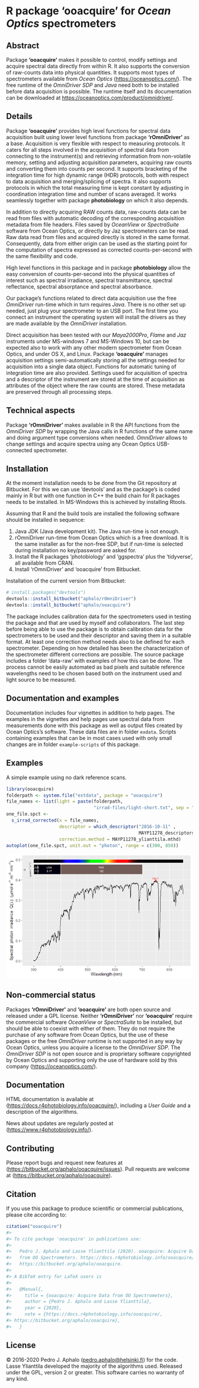 
<!-- README.md is generated from README.Rmd. Please edit that file -->

# R package ‘ooacquire’ for *Ocean Optics* spectrometers

## Abstract

Package **‘ooacquire’** makes it possible to control, modify settings
and acquire spectral data directly from within R. It also supports the
conversion of raw-counts data into physical quantities. It supports most
types of spectrometers available from *Ocean Optics*
(<https://oceanoptics.com/>). The free runtime of the *OmniDriver SDP*
and *Java* need both to be installed before data acquisition is
possible. The runtime itself and its documentation can be downloaded at
<https://oceanoptics.com/product/omnidriver/>.

## Details

Package **‘ooacquire’** provides high level functions for spectral data
acquisition built using lower level functions from package
**‘rOmniDriver’** as a base. Acquisition is very flexible with respect
to measuring protocols. It caters for all steps involved in the
acquisition of spectral data from connecting to the instrument(s) and
retrieving information from non-volatile memory, setting and adjusting
acquisition parameters, acquiring raw counts and converting them into
counts per second. It supports bracketing of the integration time for
high dynamic range (HDR) protocols, both with respect to data
acquisition and merging/splicing of spectra. It also supports protocols
in which the total measuring time is kept constant by adjusting in
coordination integration time and number of scans averaged. It works
seamlessly together with package **photobiology** on which it also
depends.

In addition to directly acquiring RAW counts data, raw-counts data can
be read from files with automatic decoding of the corresponding
acquisition metadata from file headers. Files saved by *OceanView* or
*SpectraSuite* software from Ocean Optics, or directly by Jaz
spectrometers can be read. Raw data read from files and acquired
directly is stored in the same format. Consequently, data from either
origin can be used as the starting point for the computation of spectra
expressed as corrected counts-per-second with the same flexibility and
code.

High level functions in this package and in package **photobiology**
allow the easy conversion of counts-per-second into the physical
quantities of interest such as spectral irradiance, spectral
transmittance, spectral reflectance, spectral absorptance and spectral
absorbance.

Our package’s functions related to direct data acquisition use the free
*OmniDriver* run-time which in turn requires *Java*. There is no other
set up needed, just plug your spectrometer to an USB port. The first
time you connect an instrument the operating system will install the
drivers as they are made available by the *OmniDriver* installation.

Direct acquisition has been tested with our *Maya2000Pro*, *Flame* and
*Jaz* instruments under MS-windows 7 and MS-Windows 10, but can be
expected also to work with any other modern spectrometer from Ocean
Optics, and under OS X, and Linux. Package **‘ooacquire’** manages
acquisition settings semi-automatically storing all the settings needed
for acquisition into a single data object. Functions for automatic
tuning of integration time are also provided. Settings used for
acquisition of spectra and a descriptor of the instrument are stored at
the time of acquisition as attributes of the object where the raw counts
are stored. These metadata are preserved through all processing steps.

## Technical aspects

Package **‘rOmniDriver’** makes available in R the API functions from
the *OmniDriver SDP* by wrapping the Java calls in R functions of the
same name and doing argument type conversions when needed. *OmniDriver*
allows to change settings and acquire spectra using any Ocean Optics
USB-connected spectrometer.

## Installation

At the moment installation needs to be done from the Git repository at
Bitbucket. For this we can use ‘devtools’ and as the package’s is coded
mainly in R but with one function in C++ the build chain for R packages
needs to be installed. In MS-Windows this is achieved by installing
Rtools.

Assuming that R and the build tools are installed the following software
should be installed in sequence:

1.  Java JDK (Java development kit). The Java run-time is not enough.
2.  rOmniDriver run-time from Ocean Optics which is a free download. It
    is the same installer as for the non-free SDP, but if run-time is
    selected during installation no key/password are asked for.
3.  Install the R packages ‘photobiology’ and ‘ggspectra’ plus the
    ‘tidyverse’, all available from CRAN.
4.  Install ‘rOmniDriver’ and ‘ooacquire’ from Bitbucket.

Installation of the current version from Bitbucket:

``` r
# install.packages("devtools")
devtools::install_bitbucket("aphalo/rOmniDriver")
devtools::install_bitbucket("aphalo/ooacquire")
```

The package includes calibration data for the spectrometers used in
testing the package and that are used by myself and collaborators. The
last step before being able to use the package is to obtain calibration
data for the spectrometers to be used and their descriptor and saving
them in a suitable format. At least one correction method needs also to
be defined for each spectrometer. Depending on how detailed has been the
characterization of the spectrometer different corrections are possible.
The source package includes a folder ‘data-raw’ with examples of how
this can be done. The process cannot be easily automated as bad pixels
and suitable reference wavelengths need to be chosen based both on the
instrument used and light source to be measured.

## Documentation and examples

Documentation includes four vignettes in addition to help pages. The
examples in the vignettes and help pages use spectral data from
measurements done with this package as well as output files created by
Ocean Optics’s software. These data files are in folder `exdata`.
Scripts containing examples that can be in most cases used with only
small changes are in folder `example-scripts` of this package.

## Examples

A simple example using no dark reference scans.

``` r
library(ooacquire)
folderpath <- system.file("extdata", package = "ooacquire")
file_names <- list(light = paste(folderpath, 
                                 "irrad-files/light-short.txt", sep = "/"))
one_file.spct <- 
  s_irrad_corrected(x = file_names,
                    descriptor = which_descriptor("2016-10-11" , 
                                                  MAYP11278_descriptors),
                    correction.method = MAYP11278_ylianttila.mthd)
autoplot(one_file.spct, unit.out = "photon", range = c(300, 850))
```

![](man/figures/README-example-1-1.png)<!-- -->

## Non-commercial status

Packages **‘rOmniDriver’** and **‘ooacquire’** are both open source and
released under a GPL license. Neither **‘rOmniDriver’** nor
**‘ooacquire’** require the commercial software *OceanView* or
*SpectraSuite* to be installed, but should be able to coexist with
either of them. They do not require the purchase of any software from
Ocean Optics, but the use of these packages or the free *OmniDriver*
runtime is not supported in any way by Ocean Optics, unless you acquire
a license to the *OmniDriver SDP*. The *OmniDriver SDP* is not open
source and is proprietary software copyrighted by Ocean Optics and
supporting only the use of hardware sold by this company
(<https://oceanoptics.com/>).

## Documentation

HTML documentation is available at
(<https://docs.r4photobiology.info/ooacquire/>), including a *User
Guide* and a description of the algorithms.

News about updates are regularly posted at
(<https://www.r4photobiology.info/>).

## Contributing

Please report bugs and request new features at
(<https://bitbucket.org/aphalo/ooacquire/issues>). Pull requests are
welcome at (<https://bitbucket.org/aphalo/ooacquire>).

## Citation

If you use this package to produce scientific or commercial
publications, please cite according to:

``` r
citation("ooacquire")
#> 
#> To cite package 'ooacquire' in publications use:
#> 
#>   Pedro J. Aphalo and Lasse Ylianttila (2020). ooacquire: Acquire Data
#>   from OO Spectrometers. https://docs.r4photobiology.info/ooacquire/,
#>   https://bitbucket.org/aphalo/ooacquire.
#> 
#> A BibTeX entry for LaTeX users is
#> 
#>   @Manual{,
#>     title = {ooacquire: Acquire Data from OO Spectrometers},
#>     author = {Pedro J. Aphalo and Lasse Ylianttila},
#>     year = {2020},
#>     note = {https://docs.r4photobiology.info/ooacquire/,
#> https://bitbucket.org/aphalo/ooacquire},
#>   }
```

## License

© 2016-2020 Pedro J. Aphalo (<pedro.aphalo@helsinki.fi>) for the code.
Lasse Ylianttila developed the majority of the algorithms used. Released
under the GPL, version 2 or greater. This software carries no warranty
of any kind.
